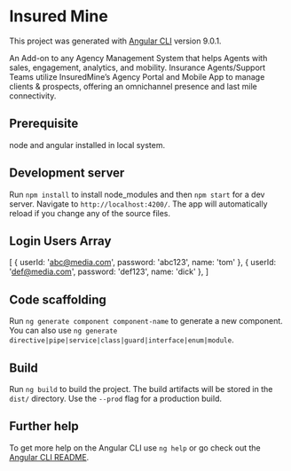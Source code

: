 # Insured Mine

This project was generated with [Angular CLI](https://github.com/angular/angular-cli) version 9.0.1.


An Add-on to any Agency Management System that helps Agents with sales, engagement, analytics, and mobility. Insurance Agents/Support Teams utilize InsuredMine’s Agency Portal and Mobile App to manage clients & prospects, offering an omnichannel presence and last mile connectivity.

## Prerequisite 

node and angular installed in local system.

## Development server

Run `npm install` to install node_modules and then `npm start` for a dev server. Navigate to `http://localhost:4200/`. The app will automatically reload if you change any of the source files.

## Login Users Array

[
      {
       userId: 'abc@media.com',
       password: 'abc123',
       name: 'tom'
      },
      {
        userId: 'def@media.com',
        password: 'def123',
        name: 'dick'
       },
]

## Code scaffolding

Run `ng generate component component-name` to generate a new component. You can also use `ng generate directive|pipe|service|class|guard|interface|enum|module`.

## Build

Run `ng build` to build the project. The build artifacts will be stored in the `dist/` directory. Use the `--prod` flag for a production build.

## Further help

To get more help on the Angular CLI use `ng help` or go check out the [Angular CLI README](https://github.com/angular/angular-cli/blob/master/README.md).
